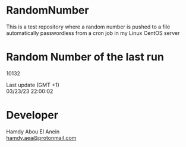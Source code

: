 # RandomNumber    
This is a test repository where a random number is pushed to a file automatically passwordless from a cron job in my Linux CentOS server    
# Random Number of the last run   
10132
      
Last update (GMT +1)    
03/23/23 22:00:02
# Developer    
Hamdy Abou El Anein   
hamdy.aea@protonmail.com
